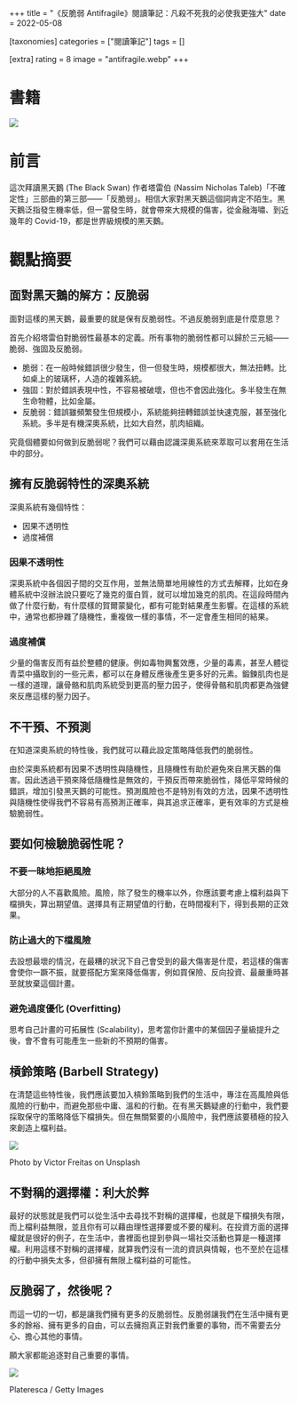 +++
title = "《反脆弱 Antifragile》閱讀筆記：凡殺不死我的必使我更強大"
date = 2022-05-08

[taxonomies]
categories = ["閱讀筆記"]
tags = []

[extra]
rating = 8
image = "antifragile.webp"
+++

# 書籍
![](antifragile.webp)

# 前言
這次拜讀黑天鵝 (The Black Swan) 作者塔雷伯 (Nassim Nicholas Taleb)「不確定性」三部曲的第三部——「反脆弱」。相信大家對黑天鵝這個詞肯定不陌生。黑天鵝泛指發生機率低，但一當發生時，就會帶來大規模的傷害，從金融海嘯、到近幾年的 Covid-19，都是世界級規模的黑天鵝。

# 觀點摘要
## 面對黑天鵝的解方：反脆弱

面對這樣的黑天鵝，最重要的就是保有反脆弱性。不過反脆弱到底是什麼意思？

首先介紹塔雷伯對脆弱性最基本的定義。所有事物的脆弱性都可以歸於三元組——脆弱、強固及反脆弱。
* 脆弱：在一般時候錯誤很少發生，但一但發生時，規模都很大，無法扭轉。比如桌上的玻璃杯，人造的複雜系統。
* 強固：對於錯誤表現中性，不容易被破壞，但也不會因此強化。多半發生在無生命物體，比如金屬。
* 反脆弱：錯誤雖頻繁發生但規模小，系統能夠扭轉錯誤並快速克服，甚至強化系統。多半是有機深奧系統，比如大自然，肌肉組織。

究竟個體要如何做到反脆弱呢？我們可以藉由認識深奧系統來萃取可以套用在生活中的部分。

## 擁有反脆弱特性的深奧系統
深奧系統有幾個特性：
* 因果不透明性
* 過度補償

### 因果不透明性
深奧系統中各個因子間的交互作用，並無法簡單地用線性的方式去解釋，比如在身體系統中沒辦法說只要吃了幾克的蛋白質，就可以增加幾克的肌肉。在這段時間內做了什麼行動，有什麼樣的賀爾蒙變化，都有可能對結果產生影響。在這樣的系統中，通常也都摻雜了隨機性，重複做一樣的事情，不一定會產生相同的結果。

### 過度補償
少量的傷害反而有益於整體的健康。例如毒物興奮效應，少量的毒素，甚至人體從青菜中攝取到的一些元素，都可以在身體反應後產生更多好的元素。鍛鍊肌肉也是一樣的道理，讓骨骼和肌肉系統受到更高的壓力因子，使得骨骼和肌肉都更為強健來反應這樣的壓力因子。

## 不干預、不預測
在知道深奧系統的特性後，我們就可以藉此設定策略降低我們的脆弱性。

由於深奧系統都有因果不透明性與隨機性，且隨機性有助於避免來自黑天鵝的傷害。因此透過干預來降低隨機性是無效的，干預反而帶來脆弱性，降低平常時候的錯誤，增加引發黑天鵝的可能性。預測風險也不是特別有效的方法，因果不透明性與隨機性使得我們不容易有高預測正確率，與其追求正確率，更有效率的方式是檢驗脆弱性。

## 要如何檢驗脆弱性呢？
### 不要一昧地拒絕風險
大部分的人不喜歡風險。風險，除了發生的機率以外，你應該要考慮上檔利益與下檔損失，算出期望值。選擇具有正期望值的行動，在時間複利下，得到長期的正效果。

### 防止過大的下檔風險
去設想最壞的情況，在最糟的狀況下自己會受到的最大傷害是什麼，若這樣的傷害會使你一蹶不振，就要搭配方案來降低傷害，例如買保險、反向投資、最嚴重時甚至就放棄這個計畫。

### 避免過度優化 (Overfitting)
思考自己計畫的可拓展性 (Scalability)，思考當你計畫中的某個因子量級提升之後，會不會有可能產生一些新的不預期的傷害。

## 槓鈴策略 (Barbell Strategy)
在清楚這些特性後，我們應該要加入槓鈴策略到我們的生活中，專注在高風險與低風險的行動中，而避免那些中庸、溫和的行動。在有黑天鵝疑慮的行動中，我們要採取保守的策略降低下檔損失。但在無關緊要的小風險中，我們應該要積極的投入來創造上檔利益。

![](barbell.webp)
<p class="image-caption">Photo by Victor Freitas on Unsplash</p>

## 不對稱的選擇權：利大於弊
最好的狀態就是我們可以從生活中去尋找不對稱的選擇權，也就是下檔損失有限，而上檔利益無限，並且你有可以藉由理性選擇要或不要的權利。在投資方面的選擇權就是很好的例子，在生活中，書裡面也提到參與一場社交活動也算是一種選擇權。利用這樣不對稱的選擇權，就算我們沒有一流的資訊與情報，也不至於在這樣的行動中損失太多，但卻擁有無限上檔利益的可能性。

## 反脆弱了，然後呢？
而這一切的一切，都是讓我們擁有更多的反脆弱性。反脆弱讓我們在生活中擁有更多的餘裕、擁有更多的自由，可以去擁抱真正對我們重要的事物，而不需要去分心、擔心其他的事情。

願大家都能追逐對自己重要的事情。

![](maslow-s-hierarchy-of-needs.webp)
<p class="image-caption">Plateresca / Getty Images</p>
